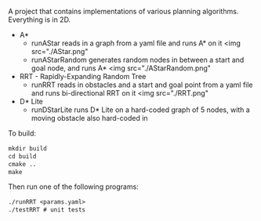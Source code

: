 A project that contains implementations of various planning algorithms. Everything is in 2D. 
* A* 
	* runAStar reads in a graph from a yaml file and runs A* on it
	<img src="./AStar.png"
	* runAStarRandom generates random nodes in between a start and goal node, and runs A*
	<img src="./AStarRandom.png"
* RRT - Rapidly-Expanding Random Tree
	* runRRT reads in obstacles and a start and goal point from a yaml file and runs bi-directional RRT on it
	<img src="./RRT.png"
* D* Lite 
	* runDStarLite runs D* Lite on a hard-coded graph of 5 nodes, with a moving obstacle also hard-coded in

To build:

```
mkdir build
cd build
cmake ..
make
```

Then run one of the following programs:

```
./runRRT <params.yaml>
./testRRT # unit tests

```

